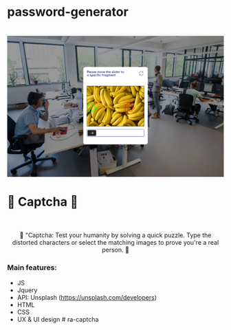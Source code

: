 # password-generator
<h1 align = "(https://roman-artemiev.github.io/password-generator/)"><img width="700" alt="Captcha" src="./assets/captcha-preview.jpg"></a>
    <br>
    <br>
    🤖 Captcha 🤖
    <br>
    <br>
</h1>
<p align = "center">
    🤖 "Captcha: Test your humanity by solving a quick puzzle. Type the distorted characters or select the matching images to prove you're a real person. 🤖
</p>

<h3>Main features:</h3>

 - JS
 - Jquery
 - API: Unsplash (https://unsplash.com/developers)
 - HTML
 - CSS
 - UX & UI design
#   r a - c a p t c h a 
 
 